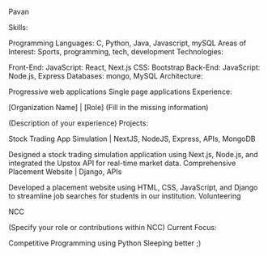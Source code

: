 Pavan

Skills:

Programming Languages: C, Python, Java, Javascript, mySQL
Areas of Interest: Sports, programming, tech, development
Technologies:

Front-End:
JavaScript: React, Next.js
CSS: Bootstrap
Back-End:
JavaScript: Node.js, Express
Databases:
mongo, MySQL
Architecture:

Progressive web applications
Single page applications
Experience:

[Organization Name] | [Role]  (Fill in the missing information)

(Description of your experience)
Projects:

Stock Trading App Simulation | NextJS, NodeJS, Express, APIs, MongoDB

Designed a stock trading simulation application using Next.js, Node.js, and integrated the Upstox API for real-time market data.
Comprehensive Placement Website | Django, APIs

Developed a placement website using HTML, CSS, JavaScript, and Django to streamline job searches for students in our institution.
Volunteering

NCC

(Specify your role or contributions within NCC)
Current Focus:

Competitive Programming using Python
Sleeping better ;)
